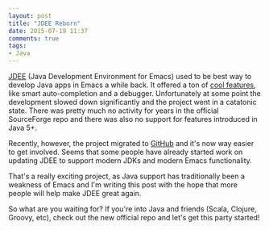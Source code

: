 ```yaml
---
layout: post
title: "JDEE Reborn"
date: 2015-07-19 11:37
comments: true
tags:
- Java
---
```


[JDEE](https://github.com/jdee-emacs/jdee) (Java Development
Environment for Emacs) used to be best way to develop Java apps in
Emacs a while back. It offered a ton of
[cool features](http://emacswiki.org/emacs/JavaDevelopmentEnvironment),
like smart auto-completion and a debugger. Unfortunately at some point
the development slowed down significantly and the project went in a
catatonic state. There was pretty much no activity for years in the
official SourceForge repo and there was also no support for features
introduced in Java 5+.

Recently, however, the project migrated to
[GitHub](https://github.com/jdee-emacs/jdee) and it's now way easier
to get involved. Seems that some people have already started work on
updating JDEE to support modern JDKs and modern Emacs functionality.

That's a really exciting project, as Java support has traditionally
been a weakness of Emacs and I'm writing this post with the hope that
more people will help make JDEE great again.

So what are you waiting for? If you're into Java and friends (Scala,
Clojure, Groovy, etc), check out the new official repo and let's get
this party started!
